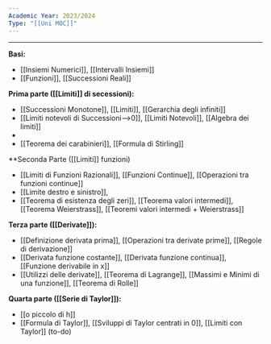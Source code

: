 ```yaml
---
Academic Year: 2023/2024
Type: "[[Uni MOC]]"
---
```

---
**Basi:**
- [[Insiemi Numerici]], [[Intervalli Insiemi]]
- [[Funzioni]],  [[Successioni Reali]]

**Prima parte ([[Limiti]] di secessioni):**
- [[Successioni Monotone]], [[Limiti]], [[Gerarchia degli infiniti]]
- [[Limiti notevoli di Successioni-->0]], [[Limiti Notevoli]], [[Algebra dei limiti]] 
- 
- [[Teorema dei carabinieri]], [[Formula di Stirling]]

**Seconda Parte ([[Limiti]] funzioni)
- [[Limiti di Funzioni Razionali]], [[Funzioni Continue]], [[Operazioni tra funzioni continue]]
- [[Limite destro e sinistro]],
- [[Teorema di esistenza degli zeri]], [[Teorema valori intermedi]], [[Teorema Weierstrass]], [[Teoremi valori intermedi + Weierstrass]]

**Terza parte ([[Derivate]]):**
- [[Definizione derivata prima]], [[Operazioni tra derivate prime]], [[Regole di derivazione]]
- [[Derivata funzione costante]], [[Derivata funzione continua]], [[Funzione derivabile in x]]
-  [[Utilizzi delle derivate]], [[Teorema di Lagrange]], [[Massimi e Minimi di una funzione]], [[Teorema di Rolle]]

**Quarta parte ([[Serie di Taylor]]):**
- [[o piccolo di h]]
-  [[Formula di Taylor]], [[Sviluppi di Taylor centrati in 0]], [[Limiti con Taylor]] (to-do)

